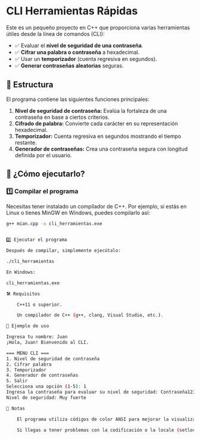 # CLI Herramientas Rápidas

Este es un pequeño proyecto en C++ que proporciona varias herramientas útiles desde la línea de comandos (CLI):

- ✅ Evaluar el **nivel de seguridad de una contraseña**.
- ✅ **Cifrar una palabra o contraseña** a hexadecimal.
- ✅ Usar un **temporizador** (cuenta regresiva en segundos).
- ✅ **Generar contraseñas aleatorias** seguras.

## 📂 Estructura

El programa contiene las siguientes funciones principales:

1. **Nivel de seguridad de contraseña:** Evalúa la fortaleza de una contraseña en base a ciertos criterios.
2. **Cifrado de palabra:** Convierte cada carácter en su representación hexadecimal.
3. **Temporizador:** Cuenta regresiva en segundos mostrando el tiempo restante.
4. **Generador de contraseñas:** Crea una contraseña segura con longitud definida por el usuario.

## 🚀 ¿Cómo ejecutarlo?

### 1️⃣ **Compilar el programa**

Necesitas tener instalado un compilador de C++. Por ejemplo, si estás en Linux o tienes MinGW en Windows, puedes compilarlo así:

```bash
g++ mian.cpp -o cli_herramientas.exe


2️⃣ Ejecutar el programa

Después de compilar, simplemente ejecútalo:

./cli_herramientas

En Windows:

cli_herramientas.exe

🛠️ Requisitos

    C++11 o superior.

    Un compilador de C++ (g++, clang, Visual Studio, etc.).

🎨 Ejemplo de uso

Ingresa tu nombre: Juan
¡Hola, Juan! Bienvenido al CLI.

=== MENU CLI ===
1. Nivel de seguridad de contraseña
2. Cifrar palabra
3. Temporizador
4. Generador de contraseñas
5. Salir
Selecciona una opción (1-5): 1
Ingresa la contraseña para evaluar su nivel de seguridad: Contraseña123!
Nivel de seguridad: Muy fuerte

📝 Notas

    El programa utiliza códigos de color ANSI para mejorar la visualización en la terminal. Si usas Windows, asegúrate de que la terminal soporte estos códigos (puedes usar Windows Terminal o activar el soporte de VT100).

    Si llegas a tener problemas con la codificación o la locale (setlocale), puedes eliminar esa línea si tu entorno ya soporta correctamente los caracteres en español.